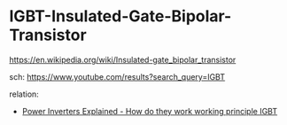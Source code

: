 # IGBT-Insulated-Gate-Bipolar-Transistor
https://en.wikipedia.org/wiki/Insulated-gate_bipolar_transistor

sch: https://www.youtube.com/results?search_query=IGBT

relation:
- [Power Inverters Explained - How do they work working principle IGBT](https://youtu.be/iIqhAX0I7lI)
